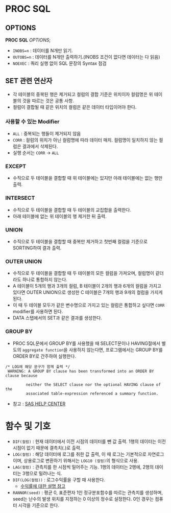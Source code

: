 # PROC SQL

## OPTIONS
<b>PROC SQL</b> _OPTIONS_;
- `INOBS=n` : 데이터를 N개만 읽기.
- `OUTOBS=n` : 데이터를 N개만 출력하기.(INOBS 조건이 없다면 데이터는 다 읽음)
- `NOEXEC` : 쿼리 실행 없이 SQL 문장의 Syntax 점검


## SET 관련 연산자
- 각 테이블의 중복된 행은 제거되고 컬럼의 결합 기준은 위치이자 컬럼명은 위 테이블의 것을 따르는 것은 공통 사항.
- 컬럼이 결합될 때 같은 위치의 컬럼은 같은 데이터 타입이어야 한다.

### 사용할 수 있는 Modifier
- `ALL` : 중복되는 행들이 제거되지 않음
- `CORR` : 컬럼의 위치가 아닌 컬럼명에 따라 데이터 매치. 컬럼명이 일치하지 않는 컬럼은 결과에서 삭제된다.
- 실행 순서는 `CORR` -> `ALL`

### EXCEPT
- 수직으로 두 테이블을 결합할 때 위 테이블에는 있지만 아래 테이블에는 없는 행만 출력.

### INTERSECT
- 수직으로 두 테이블을 결합할 때 두 테이블의 교집합을 출력한다.
- 아래 테이블에 없는 위 테이블의 행 제거한 뒤 출력.

### UNION
- 수직으로 두 테이블을 결합할 때 중복만 제거하고 첫번째 컬럼을 기준으로 SORTING하여 결과 출력.

### OUTER UNION
- 수직으로 두 테이블을 결합할 때 두 테이블의 모든 컬럼을 가져오며, 컬럼명이 같더라도 하나로 통합하지 않는다.
- A 테이블이 5개의 행과 3개의 컬럼, B 테이블이 2개의 행과 6개의 컬럼을 가지고 있다면 OUTER UNION으로 생성한 C 테이블은 7개의 행과 9개의 컬럼을 가지게 된다.
- 이 때 두 테이블 모두가 같은 변수명으로 가지고 있는 컬럼은 통합하고 싶다면 `CORR` modifier를 사용하면 된다.
- DATA 스텝에서의 SET과 같은 결과를 생성한다.

### GROUP BY
- PROC SQL문에서 GROUP BY를 사용했을 때 SELECT문이나 HAVING절에서 별도의 `aggregate function`을 사용하지 않는다면, 프로그램에서는 GROUP BY를 ORDER BY로 간주하여 실행한다.
```SAS
/* LOG에 해당 문구가 함께 출력 */
 WARNING: A GROUP BY clause has been transformed into an ORDER BY clause because

         neither the SELECT clause nor the optional HAVING clause of the 
         associated table-expression referenced a summary function.
```
  - 참고 : [SAS HELP CENTER](https://documentation.sas.com/?cdcId=pgmsascdc&cdcVersion=9.4_3.5&docsetId=sqlproc&docsetTarget=n0tf6s2l1rfv5ln1o04ojc4rotu1.htm&locale=en)

# 함수 및 기호
- `DIF(컬럼)` : 현재 데이터에서 이전 시점의 데이터를 뺀 값 출력. 1행의 데이터는 이전 시점이 없기 때문에 결측치(.)로 출력.
- `LOG(컬럼)` : 해당 데이터에 로그를 취한 값 출력, 이 때 로그는 기본적으로 자연로그이며, 상용로그로 변환하기 위해서는 `LOG10
(컬럼)`의 형식으로 사용.
- `LAG(컬럼)` : 관측치를 한 시점씩 밀어주는 기능. 1행의 데이터는 2행에, 2행의 데이터는 3행으로 밀려나는 식.
- `DIF(LOG(컬럼))` : 로그수익률을 구할 때 사용한다.
  - [수익률에 대한 설명 참고](https://froginthewell.tistory.com/16)
- `RANNOR(seed)` : 평균 0, 표준편자 1인 정규분포함수를 따르는 관측치를 생성하며, seed는 난수의 발생 위치를 지정하는 0 이상의 정수로 설정한다. 0인 경우는 컴퓨터 시각을 기준으로 한다.
